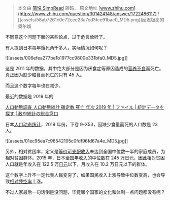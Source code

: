 > 本文由 [简悦 SimpRead](http://ksria.com/simpread/) 转码， 原文地址 [www.zhihu.com](https://www.zhihu.com/question/301424148/answer/1722486117) ![[assets/58ab7261c0e72cee23a7cd3fce91bae0_MD5.png]]延迟极高的奥尔加​

不同意这个问题下面的某些论点，过于危言耸听了。

有人提到日本每年饿死两千多人，实际情况如何呢？

![[assets/006efea277be1b1977cc9800e331bfa0_MD5.jpg]]

这是 2011 年的数据，其中绝大部分是因为厌食症等原因造成的[营养不良](https://www.zhihu.com/search?q=%E8%90%A5%E5%85%BB%E4%B8%8D%E8%89%AF&search_source=Entity&hybrid_search_source=Entity&hybrid_search_extra=%7B%22sourceType%22%3A%22answer%22%2C%22sourceId%22%3A1722486117%7D)而死亡。真正因为缺少粮食而死亡的只有 45 人。

而且这个数字每年也在减少。

最近的数据是 2019 年的

[人口動態調査 人口動態統計 確定数 死亡 年次 2019 年 | ファイル | 統計データを探す | 政府統計の総合窓口](https://link.zhihu.com/?target=https%3A//www.e-stat.go.jp/stat-search/files%3Fpage%3D1%26layout%3Ddatalist%26toukei%3D00450011%26tstat%3D000001028897%26cycle%3D7%26year%3D20190%26month%3D0%26tclass1%3D000001053058%26tclass2%3D000001053061%26tclass3%3D000001053065%26result_back%3D1%26tclass4val%3D0)

日本[人口动态统计](https://www.zhihu.com/search?q=%E4%BA%BA%E5%8F%A3%E5%8A%A8%E6%80%81%E7%BB%9F%E8%AE%A1&search_source=Entity&hybrid_search_source=Entity&hybrid_search_extra=%7B%22sourceType%22%3A%22answer%22%2C%22sourceId%22%3A1722486117%7D)，2019 年份，下卷 9-X53，因缺少食量而死的人口数是 23 人。

![[assets/01ec95ea7c98542105c0fdf96fd67a4e_MD5.jpg]]

另外，相对贫困率，定义是[等价可支配收入](https://www.zhihu.com/search?q=%E7%AD%89%E4%BB%B7%E5%8F%AF%E6%94%AF%E9%85%8D%E6%94%B6%E5%85%A5&search_source=Entity&hybrid_search_source=Entity&hybrid_search_extra=%7B%22sourceType%22%3A%22answer%22%2C%22sourceId%22%3A1722486117%7D)未达到全国中位数一半的家庭成员，为相对贫困群体。2015 年，日本全国[年收入](https://www.zhihu.com/search?q=%E5%B9%B4%E6%94%B6%E5%85%A5&search_source=Entity&hybrid_search_source=Entity&hybrid_search_extra=%7B%22sourceType%22%3A%22answer%22%2C%22sourceId%22%3A1722486117%7D)的中位数在 245 万日元，因此相对贫困人口就是年收入在 122.5 万[日元](https://www.zhihu.com/search?q=%E6%97%A5%E5%85%83&search_source=Entity&hybrid_search_source=Entity&hybrid_search_extra=%7B%22sourceType%22%3A%22answer%22%2C%22sourceId%22%3A1722486117%7D)以下，月收入在 10.2 万日元以下的群体。

这个数字上升不一定代表人民变穷了，如果国民收入上涨导致中位数变高，也会导致[相对凭空率](https://www.zhihu.com/search?q=%E7%9B%B8%E5%AF%B9%E5%87%AD%E7%A9%BA%E7%8E%87&search_source=Entity&hybrid_search_source=Entity&hybrid_search_extra=%7B%22sourceType%22%3A%22answer%22%2C%22sourceId%22%3A1722486117%7D)上涨。

不过人家最后一句话倒是没问题，毕竟哪个国家的文化和体制一点问题都没有呢？